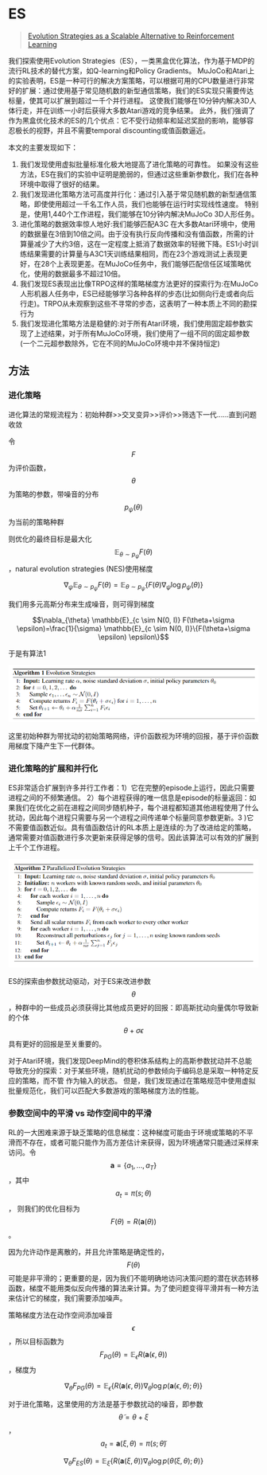 # ES



> [Evolution Strategies as a Scalable Alternative to Reinforcement Learning](https://arxiv.org/pdf/1703.03864.pdf)

我们探索使用Evolution Strategies（ES），一类黑盒优化算法，作为基于MDP的流行RL技术的替代方案，如Q-learning和Policy Gradients。 MuJoCo和Atari上的实验表明，ES是一种可行的解决方案策略，可以根据可用的CPU数量进行非常好的扩展：通过使用基于常见随机数的新型通信策略，我们的ES实现只需要传达标量，使其可以扩展到超过一千个并行进程。 这使我们能够在10分钟内解决3D人体行走，并在训练一小时后获得大多数Atari游戏的竞争结果。 此外，我们强调了作为黑盒优化技术的ES的几个优点：它不受行动频率和延迟奖励的影响，能够容忍极长的视野，并且不需要temporal discounting或值函数逼近。

本文的主要发现如下：

1. 我们发现使用虚拟批量标准化极大地提高了进化策略的可靠性。 如果没有这些方法，ES在我们的实验中证明是脆弱的，但通过这些重新参数化，我们在各种环境中取得了很好的结果。
2. 我们发现进化策略方法可高度并行化：通过引入基于常见随机数的新型通信策略，即使使用超过一千名工作人员，我们也能够在运行时实现线性速度。 特别是，使用1,440个工作进程，我们能够在10分钟内解决MuJoCo 3D人形任务。
3. 进化策略的数据效率惊人地好:我们能够匹配A3C 在大多数Atari环境中，使用的数据量在3倍到10倍之间。由于没有执行反向传播和没有值函数，所需的计算量减少了大约3倍，这在一定程度上抵消了数据效率的轻微下降。ES1小时训练结果需要的计算量与A3C1天训练结果相同，而在23个游戏测试上表现更好，在28个上表现更差。在MuJoCo任务中，我们能够匹配信任区域策略优化，使用的数据最多不超过10倍。
4. 我们发现ES表现出比像TRPO这样的策略梯度方法更好的探索行为:在MuJoCo人形机器人任务中，ES已经能够学习各种各样的步态\(比如侧向行走或者向后行走\)。TRPO从未观察到这些不寻常的步态，这表明了一种本质上不同的勘探行为
5. 我们发现进化策略方法是稳健的:对于所有Atari环境，我们使用固定超参数实现了上述结果，对于所有MuJoCo环境，我们使用了一组不同的固定超参数\(一个二元超参数除外，它在不同的MuJoCo环境中并不保持恒定\)

## 方法

### 进化策略

进化算法的常规流程为：初始种群&gt;&gt;交叉变异&gt;&gt;评价&gt;&gt;筛选下一代......直到问题收敛

令 $$F$$ 为评价函数， $$\theta$$ 为策略的参数，带噪音的分布 $$p_{\psi}(\theta)$$ 为当前的策略种群

则优化的最终目标是最大化 $$\mathbb{E}_{\theta \sim p_{\psi}} F(\theta)$$ ，natural evolution strategies \(NES\)使用梯度

$$\nabla_{\psi} \mathbb{E}_{\theta \sim p_{\psi}} F(\theta)=\mathbb{E}_{\theta \sim p_{\psi}}\left\{F(\theta) \nabla_{\psi} \log p_{\psi}(\theta)\right\}$$

我们用多元高斯分布来生成噪音，则可得到梯度

$$\nabla_{\theta} \mathbb{E}_{c \sim N(0, I)} F(\theta+\sigma \epsilon)=\frac{1}{\sigma} \mathbb{E}_{c \sim N(0, I)}\{F(\theta+\sigma \epsilon) \epsilon\}$$

于是有算法1

![](../../.gitbook/assets/image-48.png)

这里初始种群为带扰动的初始策略网络，评价函数视为环境的回报，基于评价函数用梯度下降产生下一代群体。

### 进化策略的扩展和并行化

ES非常适合扩展到许多并行工作者：1）它在完整的episode上运行，因此只需要进程之间的不频繁通信。 2）每个进程获得的唯一信息是episode的标量返回：如果我们在优化之前在进程之间同步随机种子，每个进程都知道其他进程使用了什么扰动，因此每个进程只需要与另一个进程之间传递单个标量同意参数更新。3 \)它不需要值函数近似。具有值函数估计的RL本质上是连续的:为了改进给定的策略，通常需要对值函数进行多次更新来获得足够的信号。因此该算法可以有效的扩展到上千个工作进程。

![](../../.gitbook/assets/image-10.png)

ES的探索由参数扰动驱动，对于ES来改进参数 $$θ$$ ，种群中的一些成员必须获得比其他成员更好的回报：即高斯扰动向量偶尔导致新的个体 $$\theta+\sigma \epsilon$$ 具有更好的回报是至关重要的。

对于Atari环境，我们发现DeepMind的卷积体系结构上的高斯参数扰动并不总能导致充分的探索：对于某些环境，随机扰动的参数倾向于编码总是采取一种特定反应的策略，而不管 作为输入的状态。 但是，我们发现通过在策略规范中使用虚拟批量规范化，我们可以匹配大多数游戏的策略梯度方法的性能。

### 参数空间中的平滑 vs 动作空间中的平滑

RL的一大困难来源于缺乏策略的信息梯度：这种梯度可能由于环境或策略的不平滑而不存在，或者可能只能作为高方差估计来获得，因为环境通常只能通过采样来访问。令 $$\mathbf{a}=\left\{a_{1}, \dots, a_{T}\right\}$$ ，其中 $$a_{t}=\pi(s ; \theta)$$， 则我们的优化目标为 $$F(\theta)=R(\mathbf{a}(\theta))$$ 。

因为允许动作是离散的，并且允许策略是确定性的， $$F(\theta)$$ 可能是非平滑的；更重要的是，因为我们不能明确地访问决策问题的潜在状态转移函数，梯度不能用类似反向传播的算法来计算。为了使问题变得平滑并有一种方法来估计它的梯度，我们需要添加噪声。

策略梯度方法在动作空间添加噪音 $$\epsilon$$ ，所以目标函数为 $$F_{P G}(\theta)=\mathbb{E}_{\epsilon} R(\mathbf{a}(\epsilon, \theta))$$ ，梯度为

$$
\nabla_{\theta} F_{P G}(\theta)=\mathbb{E}_{\epsilon}\left\{R(\mathbf{a}(\epsilon, \theta)) \nabla_{\theta} \log p(\mathbf{a}(\epsilon, \theta) ; \theta)\right\}
$$

对于进化策略，这里使用的方法是基于参数扰动的噪音，即参数 $$\tilde{\theta}=\theta+\xi$$ ，$$a_{t}=\mathbf{a}(\xi, \theta)=\pi(s ; \tilde{\theta})$$

$$
\nabla_{\theta} F_{E S}(\theta)=\mathbb{E}_{\xi}\left\{R(\mathbf{a}(\xi, \theta)) \nabla_{\theta} \log p(\tilde{\theta}(\xi, \theta) ; \theta)\right\}
$$

